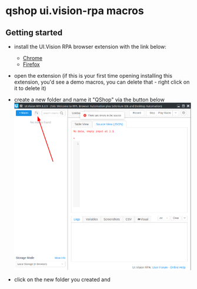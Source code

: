 # qshop ui.vision-rpa macros

## Getting started
- install the UI.Vision RPA browser extension with the link below:
    - [Chrome](https://chromewebstore.google.com/detail/uivision-rpa/gcbalfbdmfieckjlnblleoemohcganoc)
    - [Firefox](https://addons.mozilla.org/en-US/firefox/addon/rpa/)

- open the extension (if this is your first time opening installing this extension, you'd see a demo macros, you can delete that - right click on it to delete it)

- create a new folder and name it "QShop" via the button below
![create folder](./create-folder.png)

- click on the new folder you created and 
